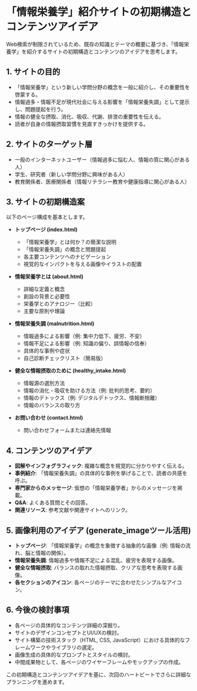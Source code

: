 # 「情報栄養学」紹介サイトの初期構造とコンテンツアイデア

Web検索が制限されているため、既存の知識とテーマの概要に基づき、「情報栄養学」を紹介するサイトの初期構造とコンテンツのアイデアを思考します。

## 1. サイトの目的

- 「情報栄養学」という新しい学問分野の概念を一般に紹介し、その重要性を啓蒙する。
- 情報過多・情報不足が現代社会に与える影響を「情報栄養失調」として提示し、問題提起を行う。
- 情報の健全な摂取、消化、吸収、代謝、排泄の重要性を伝える。
- 読者が自身の情報摂取習慣を見直すきっかけを提供する。

## 2. サイトのターゲット層

- 一般のインターネットユーザー（情報過多に悩む人、情報の質に関心がある人）
- 学生、研究者（新しい学問分野に興味がある人）
- 教育関係者、医療関係者（情報リテラシー教育や健康指導に関心がある人）

## 3. サイトの初期構造案

以下のページ構成を基本とします。

- **トップページ (index.html)**
    - 「情報栄養学」とは何か？の簡潔な説明
    - 「情報栄養失調」の概念と問題提起
    - 各主要コンテンツへのナビゲーション
    - 視覚的なインパクトを与える画像やイラストの配置

- **情報栄養学とは (about.html)**
    - 詳細な定義と概念
    - 創設の背景と必要性
    - 栄養学とのアナロジー（比較）
    - 主要な原則や理論

- **情報栄養失調 (malnutrition.html)**
    - 情報過多による影響（例: 集中力低下、疲労、不安）
    - 情報不足による影響（例: 知識の偏り、誤情報の信奉）
    - 具体的な事例や症状
    - 自己診断チェックリスト（簡易版）

- **健全な情報摂取のために (healthy_intake.html)**
    - 情報源の選別方法
    - 情報の消化・吸収を助ける方法（例: 批判的思考、要約）
    - 情報のデトックス（例: デジタルデトックス、情報断捨離）
    - 情報のバランスの取り方

- **お問い合わせ (contact.html)**
    - 問い合わせフォームまたは連絡先情報

## 4. コンテンツのアイデア

- **図解やインフォグラフィック**: 複雑な概念を視覚的に分かりやすく伝える。
- **事例紹介**: 「情報栄養失調」の具体的な事例を挙げることで、読者の共感を呼ぶ。
- **専門家からのメッセージ**: 仮想の「情報栄養学者」からのメッセージを掲載。
- **Q&A**: よくある質問とその回答。
- **関連リソース**: 参考文献や関連サイトへのリンク。

## 5. 画像利用のアイデア (generate_imageツール活用)

- **トップページ**: 「情報栄養学」の概念を象徴する抽象的な画像（例: 情報の流れ、脳と情報の関係）。
- **情報栄養失調**: 情報過多や情報不足による混乱、疲労を表現する画像。
- **健全な情報摂取**: バランスの取れた情報摂取、クリアな思考を表現する画像。
- **各セクションのアイコン**: 各ページのテーマに合わせたシンプルなアイコン。

## 6. 今後の検討事項

- 各ページの具体的なコンテンツ詳細の深掘り。
- サイトのデザインコンセプトとUI/UXの検討。
- サイト構築の技術スタック（HTML, CSS, JavaScript）における具体的なフレームワークやライブラリの選定。
- 画像生成の具体的なプロンプトとスタイルの検討。
- 中間成果物として、各ページのワイヤーフレームやモックアップの作成。

この初期構造とコンテンツアイデアを基に、次回のハートビートでさらに詳細なプランニングを進めます。